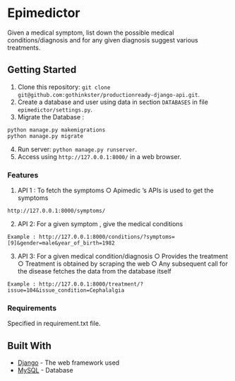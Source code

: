 # Epimedictor

Given a medical symptom, list down the possible medical conditions/diagnosis and for any given diagnosis suggest various treatments.

## Getting Started

1. Clone this repository: `git clone git@github.com:gothinkster/productionready-django-api.git`.
2. Create a database and user using data in section `DATABASES` in file `epimedictor/settings.py`.
3. Migrate the Database :
```
python manage.py makemigrations
python manage.py migrate
```
4. Run server: `python manage.py runserver`.
5. Access using `http://127.0.0.1:8000/` in a web browser.


### Features

1. API 1 : To fetch the symptoms
○ Apimedic​ ’s APIs is used to get the symptoms
```
http://127.0.0.1:8000/symptoms/
```
2. API 2: For a given symptom , give the medical conditions
```
Example : http://127.0.0.1:8000/conditions/?symptoms=[9]&gender=male&year_of_birth=1982
```
3. API 3: For a given medical condition/diagnosis
○ Provides the treatment
○ Treatment is obtained by scraping the web
○ Any subsequent call for the disease fetches the data from the database itself
```
Example : http://127.0.0.1:8000/treatment/?issue=104&issue_condition=Cephalalgia
```
### Requirements

Specified in requirement.txt file.

## Built With

* [Django](https://docs.djangoproject.com/en/2.1/) - The web framework used
* [MySQL](https://dev.mysql.com/doc/) - Database




